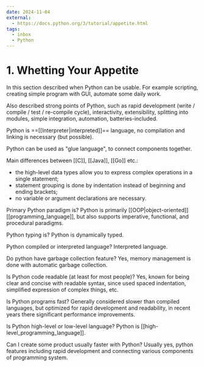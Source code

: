 ```yaml
---
date: 2024-11-04
external:
  - https://docs.python.org/3/tutorial/appetite.html
tags:
  - inbox
  - Python
---
```

# 1. Whetting Your Appetite

In this section described when Python can be usable. For example scripting,
creating simple program with GUI, automate some daily work.

Also described strong points of Python, such as rapid development (write /
compile / test / re-compile cycle), interactivity, extensibility, splitting
into modules, simple integration, automation, batteries-included.

Python is ==[[Interpreter|interpreted]]== language, no compilation and linking
is necessary (but possible). <!--SR:!2024-11-13,9,250-->

Python can be used as "glue language", to connect components together.

Main differences between [[C]], [[Java]], [[Go]] etc.:
&#10;
- the high-level data types allow you to express complex operations in a single
statement;
- statement grouping is done by indentation instead of beginning and ending
brackets;
- no variable or argument declarations are necessary. <!--SR:!2024-11-06,2,249-->

Primary Python paradigm is?
&#10;
Python is primarily [[OOP|object-oriented]] [[programming_language]],
but also supports imperative, functional, and procedural paradigms. <!--SR:!2024-11-06,2,230-->

Python typing is?
&#10;
Python is dynamically typed. <!--SR:!2024-11-12,8,250-->

Python compiled or interpreted language?
&#10;
Interpreted language. <!--SR:!2024-11-11,7,250-->

Do python have garbage collection feature?
&#10;
Yes, memory management is done with automatic garbage collection. <!--SR:!2024-11-12,8,250-->

Is Python code readable (at least for most people)?
&#10;
Yes, known for being clear and concise with readable syntax, since used spaced
indentation, simplified expression of complex things, etc. <!--SR:!2024-11-12,8,250-->

Is Python programs fast?
&#10;
Generally considered slower than compiled languages, but optimized for rapid
development and readability, in recent years there significant performance
improvements. <!--SR:!2024-11-06,2,230-->

Is Python high-level or low-level language?
&#10;
Python is [[high-level_programming_language]]. <!--SR:!2024-11-13,9,250-->

Can I create some product usually faster with Python?
&#10;
Usually yes, python features including rapid development and connecting various
components of programming system. <!--SR:!2024-11-11,7,250-->
